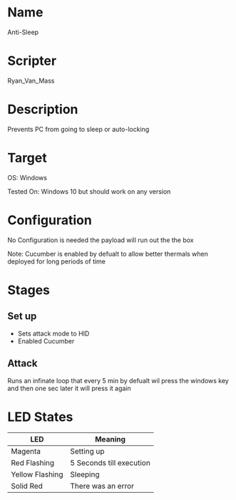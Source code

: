 # Name
Anti-Sleep

# Scripter
Ryan_Van_Mass

# Description
Prevents PC from going to sleep or  auto-locking

# Target
OS: Windows

Tested On: Windows 10 but should work on any version

# Configuration
No Configuration is needed the payload will run out the the box

Note: Cucumber is enabled by defualt to allow better thermals when deployed for long periods of time

# Stages
## Set up
* Sets attack mode to HID
* Enabled Cucumber

## Attack
Runs an infinate loop that every 5 min by defualt wil press the windows key and then one sec later it will press it again

# LED States
| LED              | Meaning                   |
|------------------|---------------------------|
| Magenta          | Setting up                |
| Red Flashing     | 5 Seconds till execution  |
| Yellow Flashing  | Sleeping                  |
| Solid Red        | There was an error        |
